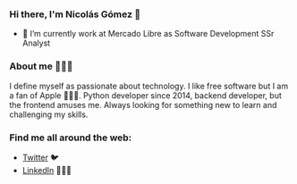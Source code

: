 ### Hi there, I'm Nicolás Gómez 👋

- 🔭 I’m currently work at Mercado Libre as Software Development SSr Analyst
<!--
**nicogomez/nicogomez** is a ✨ _special_ ✨ repository because its `README.md` (this file) appears on your GitHub profile.

Here are some ideas to get you started:

- 🔭 I’m currently working on ...
- 🌱 I’m currently learning ...
- 👯 I’m looking to collaborate on ...
- 🤔 I’m looking for help with ...
- 💬 Ask me about ...
- 📫 How to reach me: ...
- 😄 Pronouns: ...
- ⚡ Fun fact: ...
-->

### About me 🙋🏻‍♂️
I define myself as passionate about technology. I like free software but I am a fan of Apple 👨🏻‍💻. Python developer since 2014, backend developer, but the frontend amuses me. Always looking for something new to learn and challenging my skills.

### Find me all around the web:

- [Twitter](http://twitter.com/nikopython) :bird:
- [LinkedIn](http://linkedin.com/in/nico-gomez) 👨🏻‍💻
